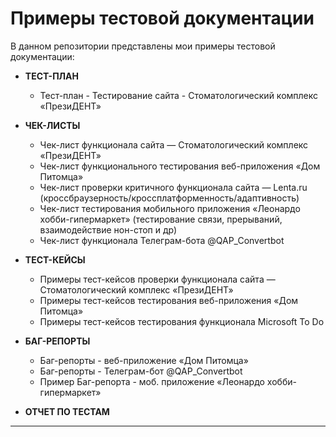 # Примеры тестовой документации
В данном репозитории представлены мои примеры тестовой документации:

* **ТЕСТ-ПЛАН**
    * Тест-план - Тестирование сайта - Стоматологический комплекс «ПрезиДЕНТ»

* **ЧЕК-ЛИСТЫ**
  * Чек-лист функционала сайта — Стоматологический комплекс «ПрезиДЕНТ»
  * Чек-лист функционального тестирования веб-приложения «Дом Питомца»
  * Чек-лист проверки критичного функционала сайта — Lenta.ru (кроссбраузерность/кроссплатформенность/адаптивность)
  * Чек-лист тестирования мобильного приложения «Леонардо хобби-гипермаркет» (тестирование связи, прерываний, взаимодействие нон-стоп и др)
  * Чек-лист функционала Телеграм-бота @QAP_Convertbot

* **ТЕСТ-КЕЙСЫ**
  * Примеры тест-кейсов проверки функционала сайта — Стоматологический комплекс «ПрезиДЕНТ»
  * Примеры тест-кейсов тестирования веб-приложения «Дом Питомца»
  * Примеры тест-кейсов тестирования функционала Microsoft To Do

* **БАГ-РЕПОРТЫ**
  * Баг-репорты - веб-приложение «Дом Питомца»
  * Баг-репорты - Телеграм-бот @QAP_Convertbot
  * Пример Баг-репорта - моб. приложение «Леонардо хобби-гипермаркет»
  
* **ОТЧЕТ ПО ТЕСТАМ**

<hr>
